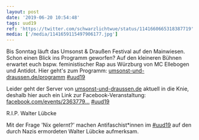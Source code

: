```yaml
---
layout: post
date: '2019-06-20 10:54:48'
tags: uud19
ref: 'https://twitter.com/schwarzlichtwue/status/1141660665318387719'
media: ['/media/1141659115497906177.jpg']
---
```

Bis Sonntag läuft das Umsonst &amp; Draußen Festival auf den Mainwiesen. Schon einen Blick ins Programm geworfen? Auf den kleineren Bühnen erwartet euch bspw. feministischer Rap aus Würzburg von MC Ellebogen und Antidot. Hier geht's zum Programm: [umsonst-und-draussen.de/programm](https://umsonst-und-draussen.de/programm) [#uud19](/t/uud19)

Leider geht der Server von [umsonst-und-draussen.de](http://umsonst-und-draussen.de) aktuell in die Knie, deshalb hier auch ein Link zur Facebook-Veranstaltung: [facebook.com/events/2363779…](https://www.facebook.com/events/236377950282127) [#uud19](/t/uud19)

R.I.P. Walter Lübcke

Mit der Frage 'Nix gelernt?' machen Antifaschist\*innen im [#uud19](/t/uud19) auf den durch Nazis ermordeten Walter Lübcke aufmerksam. 